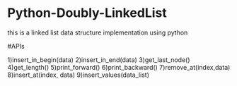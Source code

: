 # Python-Doubly-LinkedList

this is a linked list data structure implementation using python

#APIs

1)insert_in_begin(data) 
2)insert_in_end(data) 
3)get_last_node() 
4)get_length() 
5)print_forward()
6)print_backward()
7)remove_at(index,data)
8)insert_at(index, data) 
9)insert_values(data_list) 



